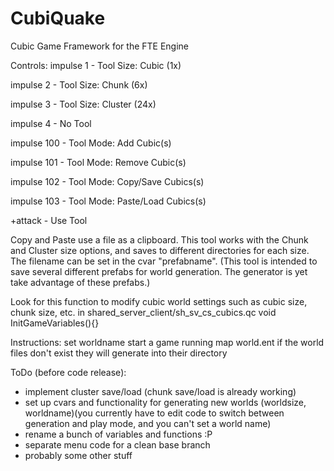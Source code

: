 # CubiQuake
Cubic Game Framework for the FTE Engine

Controls:
impulse 1 - Tool Size: Cubic (1x)

impulse 2 - Tool Size: Chunk (6x)

impulse 3 - Tool Size: Cluster (24x)

impulse 4 - No Tool

impulse 100 - Tool Mode: Add Cubic(s)

impulse 101 - Tool Mode: Remove Cubic(s)

impulse 102 - Tool Mode: Copy/Save Cubics(s)

impulse 103 - Tool Mode: Paste/Load Cubics(s)

+attack - Use Tool

Copy and Paste use a file as a clipboard. This tool works with the Chunk and Cluster size options, and saves to different directories for each size. The filename can be set in the cvar "prefabname". (This tool is intended to save several different prefabs for world generation. The generator is yet take advantage of these prefabs.)

Look for this function to modify cubic world settings such as cubic size, chunk size, etc.
in shared_server_client/sh_sv_cs_cubics.qc
void InitGameVariables(){}

Instructions:
set worldname
start a game running map world.ent
if the world files don't exist they will generate into their directory

ToDo (before code release):
- implement cluster save/load (chunk save/load is already working)
- set up cvars and functionality for generating new worlds (worldsize, worldname)(you currently have to edit code to switch between generation and play mode, and you can't set a world name)
- rename a bunch of variables and functions :P
- separate menu code for a clean base branch
- probably some other stuff

